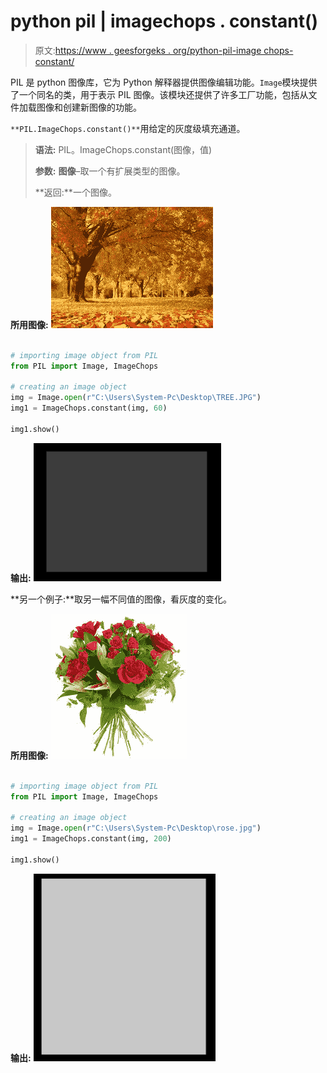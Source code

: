 # python pil | imagechops . constant()

> 原文:[https://www . geesforgeks . org/python-pil-image chops-constant/](https://www.geeksforgeeks.org/python-pil-imagechops-constant/)

PIL 是 python 图像库，它为 Python 解释器提供图像编辑功能。`Image`模块提供了一个同名的类，用于表示 PIL 图像。该模块还提供了许多工厂功能，包括从文件加载图像和创建新图像的功能。

`**PIL.ImageChops.constant()**`用给定的灰度级填充通道。

> **语法:** PIL。ImageChops.constant(图像，值)
> 
> **参数:**
> **图像**–取一个有扩展类型的图像。
> 
> **返回:**一个图像。

**所用图像:**
![](img/0987b2cabac0e902aa04bda46e015f55.png)

```py

# importing image object from PIL
from PIL import Image, ImageChops  

# creating an image object 
img = Image.open(r"C:\Users\System-Pc\Desktop\TREE.JPG") 
img1 = ImageChops.constant(img, 60) 

img1.show() 
```

**输出:**
![](img/628fae6a472aad01bc0e5961862294e9.png)

**另一个例子:**取另一幅不同值的图像，看灰度的变化。

**所用图像:**
![](img/2a9df8c1256221871affe64d76866928.png)

```py

# importing image object from PIL
from PIL import Image, ImageChops  

# creating an image object 
img = Image.open(r"C:\Users\System-Pc\Desktop\rose.jpg") 
img1 = ImageChops.constant(img, 200) 

img1.show() 
```

**输出:**
![](img/2bab07125a0065067952fbe7b14d5ff4.png)